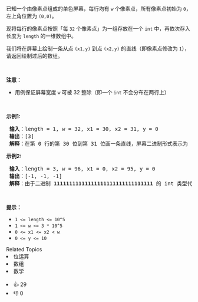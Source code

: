 <p>已知一个由像素点组成的单色屏幕，每行均有 <code>w</code> 个像素点，所有像素点初始为 <code>0</code>，左上角位置为 <code>(0,0)</code>。</p>

<p>现将每行的像素点按照「每 <code>32</code> 个像素点」为一组存放在一个 <code>int</code> 中，再依次存入长度为 <code>length</code> 的一维数组中。</p>

<p>我们将在屏幕上绘制一条从点 <code>(x1,y)</code> 到点 <code>(x2,y)</code> 的直线（即像素点修改为 <code>1</code>），请返回绘制过后的数组。</p>

<p>&nbsp;</p>

<p><strong>注意：</strong></p>

<ul> 
 <li>用例保证屏幕宽度 <code>w</code> 可被 32 整除（即一个 <code>int</code> 不会分布在两行上）</li> 
</ul>

<p>&nbsp;</p>

<p><strong>示例1:</strong></p>

<pre>
<strong> 输入</strong>：length = 1, w = 32, x1 = 30, x2 = 31, y = 0
<strong> 输出</strong>：[3]
<strong> 解释</strong>：在第 0 行的第 30 位到第 31 位画一条直线，屏幕二进制形式表示为 [00000000000000000000000000000011]，因此返回 [3]
</pre>

<p><strong>示例2:</strong></p>

<pre>
<strong> 输入</strong>：length = 3, w = 96, x1 = 0, x2 = 95, y = 0
<strong> 输出</strong>：[-1, -1, -1]
<strong> 解释</strong>：由于二进制 <strong>11111111111111111111111111111111</strong> 的 int 类型代表 -1，因此返回 [-1,-1,-1]</pre>

<p>&nbsp;</p>

<p><strong>提示：</strong></p>

<ul> 
 <li><code>1 &lt;= length &lt;= 10^5</code></li> 
 <li><code>1 &lt;= w &lt;= 3 * 10^5</code></li> 
 <li><code>0 &lt;= x1 &lt;= x2 &lt; w</code></li> 
 <li><code>0 &lt;= y &lt;= 10</code></li> 
</ul>

<div><div>Related Topics</div><div><li>位运算</li><li>数组</li><li>数学</li></div></div><br><div><li>👍 29</li><li>👎 0</li></div>